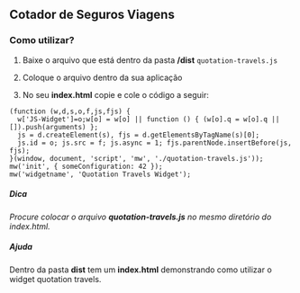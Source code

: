 ## Cotador de Seguros Viagens

### Como utilizar?

1. Baixe o arquivo que está dentro da pasta **/dist**  `quotation-travels.js`

2. Coloque o arquivo dentro da sua aplicação

3. No seu **index.html** copie e cole o código a seguir:

```
(function (w,d,s,o,f,js,fjs) {
  w['JS-Widget']=o;w[o] = w[o] || function () { (w[o].q = w[o].q || []).push(arguments) };
  js = d.createElement(s), fjs = d.getElementsByTagName(s)[0];
  js.id = o; js.src = f; js.async = 1; fjs.parentNode.insertBefore(js, fjs);
}(window, document, 'script', 'mw', './quotation-travels.js'));
mw('init', { someConfiguration: 42 });
mw('widgetname', 'Quotation Travels Widget');
```

##### Dica
*Procure colocar o arquivo **quotation-travels.js** no mesmo diretório do index.html.*

##### Ajuda
Dentro da pasta **dist** tem um **index.html** demonstrando como utilizar o widget quotation travels.
